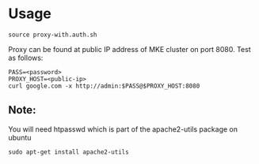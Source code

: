 # Usage

`source proxy-with.auth.sh`

Proxy can be found at public IP address of MKE cluster on port 8080. Test as follows:

```
PASS=<password>
PROXY_HOST=<public-ip>
curl google.com -x http://admin:$PASS@$PROXY_HOST:8080
```

## Note:

You will need htpasswd which is part of the apache2-utils package on ubuntu

`sudo apt-get install apache2-utils`
